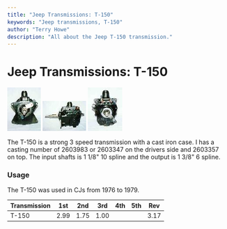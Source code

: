 ```yaml
---
title: "Jeep Transmissions: T-150"
keywords: "Jeep transmissions, T-150"
author: "Terry Howe"
description: "All about the Jeep T-150 transmission."
---
```

# Jeep Transmissions: T-150

[![T-150 front](../../img/transmission/factory/t150f_.jpg)](../../img/transmission/factory/t150f.jpg) [![T-150 side](../../img/transmission/factory/t150s_.jpg)](../../img/transmission/factory/t150s.jpg) [![T-150 back](../../img/transmission/factory/t150b_.jpg)](../../img/transmission/factory/t150b.jpg)   

The T-150 is a strong 3 speed transmission with a cast iron case. I has a casting number of 2603983 or 2603347 on the drivers side and 2603357 on top. The input shafts is 1 1/8" 10 spline and the output is 1 3/8" 6 spline. 

### Usage

The T-150 was used in CJs from 1976 to 1979. 

| Transmission | 1st  | 2nd  | 3rd  | 4th | 5th | Rev  |
|--------------|------|------|------|-----|-----|------|
| T-150        | 2.99 | 1.75 | 1.00 |     |     | 3.17 |